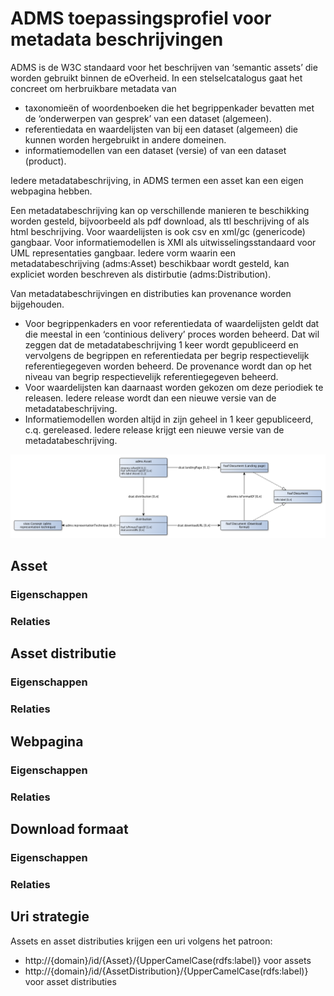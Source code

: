 # ADMS toepassingsprofiel voor metadata beschrijvingen


ADMS is de W3C standaard voor het beschrijven van ‘semantic assets’ die worden gebruikt binnen de eOverheid. In een stelselcatalogus gaat het concreet om herbruikbare metadata van
* taxonomieën of woordenboeken die het begrippenkader bevatten met de ‘onderwerpen van gesprek’ van een dataset (algemeen).
* referentiedata en waardelijsten van bij een dataset (algemeen) die kunnen worden hergebruikt in andere domeinen.
* informatiemodellen van een dataset (versie) of van een dataset (product).

Iedere metadatabeschrijving, in ADMS termen een asset kan een eigen webpagina hebben.

Een metadatabeschrijving kan op verschillende manieren te beschikking worden gesteld, bijvoorbeeld als pdf download, als ttl beschrijving of als html beschrijving. Voor waardelijsten is ook csv en xml/gc (genericode) gangbaar. Voor informatiemodellen is XMI als uitwisselingsstandaard voor UML representaties gangbaar. Iedere vorm waarin een metadatabeschrijving (adms:Asset) beschikbaar wordt gesteld, kan expliciet worden beschreven als distirbutie (adms:Distribution).

Van metadatabeschrijvingen en distributies kan provenance worden bijgehouden. 
* Voor begrippenkaders en voor referentiedata of waardelijsten geldt dat die meestal in een ‘continious delivery’ proces worden beheerd. Dat wil zeggen dat de metadatabeschrijving 1 keer wordt gepubliceerd en vervolgens de begrippen en referentiedata per begrip respectievelijk referentiegegeven worden beheerd. De provenance wordt dan op het niveau van begrip respectievelijk referentiegegeven beheerd. 
* Voor waardelijsten kan daarnaast worden gekozen om deze periodiek te releasen. Iedere release wordt dan een nieuwe versie van de metadatabeschrijving.
* Informatiemodellen worden altijd in zijn geheel in 1 keer gepubliceerd, c.q. gereleased. Iedere release krijgt een nieuwe versie van de metadatabeschrijving.


![](adms-ap-sc.png)

## Asset


### Eigenschappen


### Relaties


## Asset distributie


### Eigenschappen


### Relaties


## Webpagina


### Eigenschappen


### Relaties


## Download formaat


### Eigenschappen


### Relaties


## Uri strategie


Assets en asset distributies krijgen een uri volgens het patroon:

* http://{domain}/id/{Asset}/{UpperCamelCase(rdfs:label)} voor assets
* http://{domain}/id/{AssetDistribution}/{UpperCamelCase(rdfs:label)} voor asset distributies


